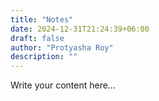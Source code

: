 ```yaml
---
title: "Notes"
date: 2024-12-31T21:24:39+06:00
draft: false
author: "Protyasha Roy"
description: ""
---
```


Write your content here...
